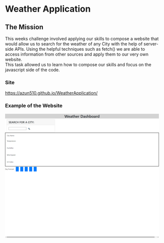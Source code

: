 # Weather Application

## The Mission
This weeks challenge involved applying our skills to compose a website that would allow us to search for the weather of any City with the help of server-side APIs.
Using the helpful techniques such as fetch() we are able to access information from other sources and apply them to our very own website.  
This task allowed us to learn how to compose our skills and focus on the javascript side of the code.

### Site
https://azun510.github.io/WeatherApplication/

### Example of the Website
![Screenshot](./assets/weatherSite.png)
